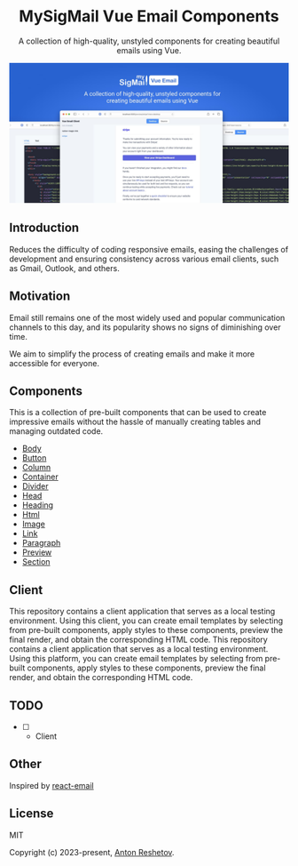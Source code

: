 <h1 align="center">MySigMail Vue Email Components</h1>
<p align="center">A collection of high-quality, unstyled components for creating beautiful emails using Vue.</p>
<img src="./hero.jpg">

## Introduction

Reduces the difficulty of coding responsive emails, easing the challenges of development and ensuring consistency across various email clients, such as Gmail, Outlook, and others.

## Motivation

Email still remains one of the most widely used and popular communication channels to this day, and its popularity shows no signs of diminishing over time.

We aim to simplify the process of creating emails and make it more accessible for everyone.

## Components

This is a collection of pre-built components that can be used to create impressive emails without the hassle of manually creating tables and managing outdated code.

- [Body](https://github.com/mysigmail/vue-email/tree/main/packages/components/body)
- [Button](https://github.com/mysigmail/vue-email/tree/main/packages/components/button)
- [Column](https://github.com/mysigmail/vue-email/tree/main/packages/components/column)
- [Container](https://github.com/mysigmail/vue-email/tree/main/packages/components/container)
- [Divider](https://github.com/mysigmail/vue-email/tree/main/packages/components/hr)
- [Head](https://github.com/mysigmail/vue-email/tree/main/packages/components/head)
- [Heading](https://github.com/mysigmail/vue-email/tree/main/packages/components/heading)
- [Html](https://github.com/mysigmail/vue-email/tree/main/packages/components/html)
- [Image](https://github.com/mysigmail/vue-email/tree/main/packages/components/img)
- [Link](https://github.com/mysigmail/vue-email/tree/main/packages/components/link)
- [Paragraph](https://github.com/mysigmail/vue-email/tree/main/packages/components/text)
- [Preview](https://github.com/mysigmail/vue-email/tree/main/packages/components/preview)
- [Section](https://github.com/mysigmail/vue-email/tree/main/packages/components/section)

## Client

This repository contains a client application that serves as a local testing environment. Using this client, you can create email templates by selecting from pre-built components, apply styles to these components, preview the final render, and obtain the corresponding  HTML code.
This repository contains a client application that serves as a local testing environment. Using this platform, you can create email templates by selecting from pre-built components, apply styles to these components, preview the final render, and obtain the corresponding  HTML code.

## TODO

- [ ] - Client

## Other

Inspired by [react-email](https://github.com/resendlabs/react-email)

## License

MIT

Copyright (c) 2023-present, [Anton Reshetov](https://github.com/antonreshetov).